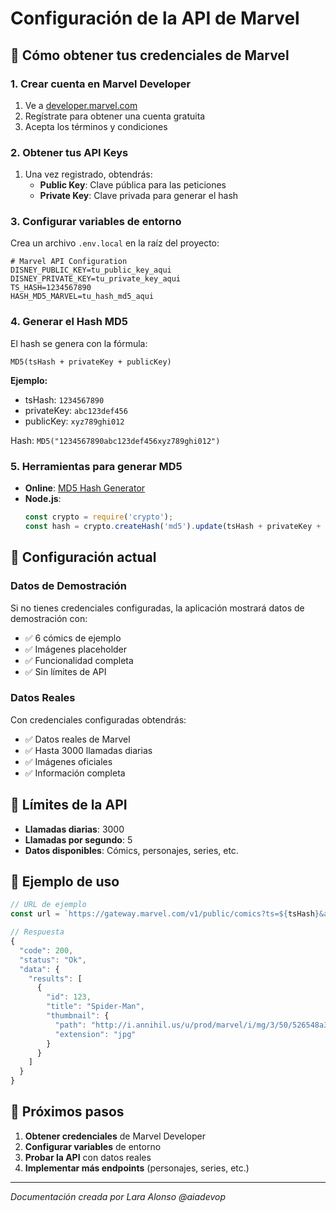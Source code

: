# Configuración de la API de Marvel

## 🚀 Cómo obtener tus credenciales de Marvel

### 1. Crear cuenta en Marvel Developer
1. Ve a [developer.marvel.com](https://developer.marvel.com/)
2. Regístrate para obtener una cuenta gratuita
3. Acepta los términos y condiciones

### 2. Obtener tus API Keys
1. Una vez registrado, obtendrás:
   - **Public Key**: Clave pública para las peticiones
   - **Private Key**: Clave privada para generar el hash

### 3. Configurar variables de entorno

Crea un archivo `.env.local` en la raíz del proyecto:

```env
# Marvel API Configuration
DISNEY_PUBLIC_KEY=tu_public_key_aqui
DISNEY_PRIVATE_KEY=tu_private_key_aqui
TS_HASH=1234567890
HASH_MD5_MARVEL=tu_hash_md5_aqui
```

### 4. Generar el Hash MD5

El hash se genera con la fórmula:
```
MD5(tsHash + privateKey + publicKey)
```

**Ejemplo:**
- tsHash: `1234567890`
- privateKey: `abc123def456`
- publicKey: `xyz789ghi012`

Hash: `MD5("1234567890abc123def456xyz789ghi012")`

### 5. Herramientas para generar MD5

- **Online**: [MD5 Hash Generator](https://www.md5hashgenerator.com/)
- **Node.js**: 
  ```javascript
  const crypto = require('crypto');
  const hash = crypto.createHash('md5').update(tsHash + privateKey + publicKey).digest('hex');
  ```

## 🔧 Configuración actual

### Datos de Demostración
Si no tienes credenciales configuradas, la aplicación mostrará datos de demostración con:
- ✅ 6 cómics de ejemplo
- ✅ Imágenes placeholder
- ✅ Funcionalidad completa
- ✅ Sin límites de API

### Datos Reales
Con credenciales configuradas obtendrás:
- ✅ Datos reales de Marvel
- ✅ Hasta 3000 llamadas diarias
- ✅ Imágenes oficiales
- ✅ Información completa

## 🚨 Límites de la API

- **Llamadas diarias**: 3000
- **Llamadas por segundo**: 5
- **Datos disponibles**: Cómics, personajes, series, etc.

## 📝 Ejemplo de uso

```javascript
// URL de ejemplo
const url = `https://gateway.marvel.com/v1/public/comics?ts=${tsHash}&apikey=${publicKey}&hash=${hash}&limit=20&offset=0`;

// Respuesta
{
  "code": 200,
  "status": "Ok",
  "data": {
    "results": [
      {
        "id": 123,
        "title": "Spider-Man",
        "thumbnail": {
          "path": "http://i.annihil.us/u/prod/marvel/i/mg/3/50/526548a343e4b",
          "extension": "jpg"
        }
      }
    ]
  }
}
```

## 🎯 Próximos pasos

1. **Obtener credenciales** de Marvel Developer
2. **Configurar variables** de entorno
3. **Probar la API** con datos reales
4. **Implementar más endpoints** (personajes, series, etc.)

---

*Documentación creada por Lara Alonso @aiadevop* 